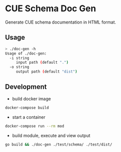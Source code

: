 # CUE Schema Doc Gen

Generate CUE schema documentation in HTML format.

## Usage

```bash
> ./doc-gen -h
Usage of ./doc-gen:
  -i string
     input path (default ".")
  -o string
     output path (default "dist")
```

## Development

- build docker image

```bash
docker-compose build
```

- start a container

```bash
docker-compose run --rm mod
```

- build module, execute and view output

```bash
go build && ./doc-gen ./test/schema/ ./test/dist/
```
